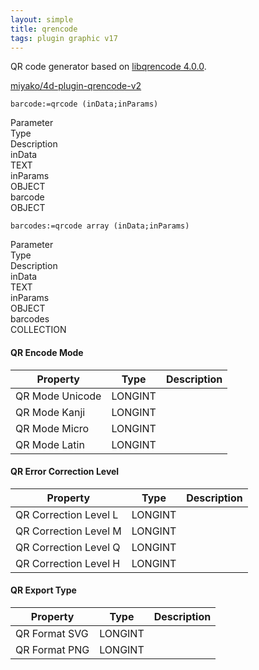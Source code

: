 ```yaml
---
layout: simple
title: qrencode
tags: plugin graphic v17
---
```


QR code generator based on [libqrencode 4.0.0](https://fukuchi.org/works/qrencode/).

<!--more-->

[miyako/4d-plugin-qrencode-v2](https://github.com/miyako/4d-plugin-qrencode-v2/)

```
barcode:=qrcode (inData;inParams)
```

<div class="grid">
  <div class="syntax-th cell cell--2">Parameter</div>
  <div class="syntax-th cell cell--2">Type</div>
  <div class="syntax-th cell cell--8">Description</div>
  <div class="syntax-td cell cell--2">inData</div>
  <div class="syntax-td cell cell--2">TEXT</div>
  <div class="syntax-td cell cell--8"></div>
  <div class="syntax-td cell cell--2">inParams</div>
  <div class="syntax-td cell cell--2">OBJECT</div>
  <div class="syntax-td cell cell--8"></div>   
  <div class="syntax-td cell cell--2">barcode</div>
  <div class="syntax-td cell cell--2">OBJECT</div>
  <div class="syntax-td cell cell--8"></div>    
</div> 

```
barcodes:=qrcode array (inData;inParams)
```

<div class="grid">
  <div class="syntax-th cell cell--2">Parameter</div>
  <div class="syntax-th cell cell--2">Type</div>
  <div class="syntax-th cell cell--8">Description</div>
  <div class="syntax-td cell cell--2">inData</div>
  <div class="syntax-td cell cell--2">TEXT</div>
  <div class="syntax-td cell cell--8"></div>
  <div class="syntax-td cell cell--2">inParams</div>
  <div class="syntax-td cell cell--2">OBJECT</div>
  <div class="syntax-td cell cell--8"></div>   
  <div class="syntax-td cell cell--2">barcodes</div>
  <div class="syntax-td cell cell--2">COLLECTION</div>
  <div class="syntax-td cell cell--8"></div>   
</div> 

#### QR Encode Mode

Property|Type|Description
------------|------|----
QR Mode Unicode|LONGINT|
QR Mode Kanji|LONGINT|
QR Mode Micro|LONGINT|
QR Mode Latin|LONGINT|

#### QR Error Correction Level

Property|Type|Description
------------|------|----
QR Correction Level L|LONGINT|
QR Correction Level M|LONGINT|
QR Correction Level Q|LONGINT|
QR Correction Level H|LONGINT|

#### QR Export Type

Property|Type|Description
------------|------|----
QR Format SVG|LONGINT|
QR Format PNG|LONGINT|
